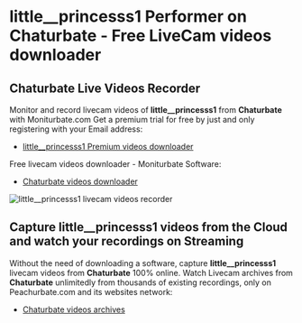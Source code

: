 # little__princesss1 Performer on Chaturbate - Free LiveCam videos downloader

## Chaturbate Live Videos Recorder

Monitor and record livecam videos of **little__princesss1** from **Chaturbate** with Moniturbate.com
Get a premium trial for free by just and only registering with your Email address:
* [little__princesss1 Premium videos downloader](https://moniturbate.com/request-demo-licence-key.html)

Free livecam videos downloader - Moniturbate Software:
* [Chaturbate videos downloader](https://moniturbate.com/moniturbate-download-software.html)

![little__princesss1 livecam videos recorder](https://peachurnet.com/templates/moniturbate-software.png)


## Capture little__princesss1 videos from the Cloud and watch your recordings on Streaming

Without the need of downloading a software, capture **little__princesss1** livecam videos from **Chaturbate** 100% online.
Watch Livecam archives from **Chaturbate** unlimitedly from thousands of existing recordings, only on Peachurbate.com and its websites network:
* [Chaturbate videos archives](https://peachurnet.com/)